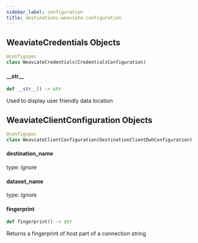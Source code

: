 ```yaml
---
sidebar_label: configuration
title: destinations.weaviate.configuration
---
```


## WeaviateCredentials Objects

```python
@configspec
class WeaviateCredentials(CredentialsConfiguration)
```

#### \_\_str\_\_

```python
def __str__() -> str
```

Used to display user friendly data location

## WeaviateClientConfiguration Objects

```python
@configspec
class WeaviateClientConfiguration(DestinationClientDwhConfiguration)
```

#### destination\_name

type: ignore

#### dataset\_name

type: ignore

#### fingerprint

```python
def fingerprint() -> str
```

Returns a fingerprint of host part of a connection string

